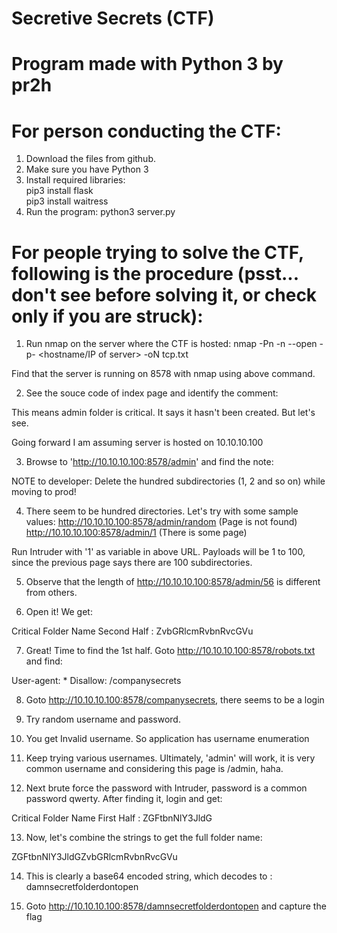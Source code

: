 # Secretive Secrets (CTF)

# Program made with Python 3 by pr2h

# For person conducting the CTF:</b>

1. Download the files from github.
2. Make sure you have Python 3
3. Install required libraries:<br>
pip3 install flask<br>
pip3 install waitress
4. Run the program:
python3 server.py

# For people trying to solve the CTF, following is the procedure (psst... don't see before solving it, or check only if you are struck):

1. Run nmap on the server where the CTF is hosted:
nmap -Pn -n --open -p- <hostname/IP of server> -oN tcp.txt

Find that the server is running on 8578 with nmap using above command.

2. See the souce code of index page and identify the comment:
<!-- comments: Yet to do, create an 'admin' dir and protect it since it is critical -->

This means admin folder is critical. It says it hasn't been created. But let's see.

Going forward I am assuming server is hosted on 10.10.10.100

3. Browse to 'http://10.10.10.100:8578/admin' and find the note:

NOTE to developer: Delete the hundred subdirectories (1, 2 and so on) while moving to prod!

4. There seem to be hundred directories. Let's try with some sample values:
http://10.10.10.100:8578/admin/random (Page is not found)
http://10.10.10.100:8578/admin/1 (There is some page)

Run Intruder with '1' as variable in above URL. Payloads will be 1 to 100, since the previous page says there are 100 subdirectories.

5. Observe that the length of http://10.10.10.100:8578/admin/56 is different from others.

6. Open it! We get:

Critical Folder Name Second Half : ZvbGRlcmRvbnRvcGVu

7. Great! Time to find the 1st half. Goto http://10.10.10.100:8578/robots.txt and find:

User-agent: *
Disallow: /companysecrets

8. Goto http://10.10.10.100:8578/companysecrets, there seems to be a login

9. Try random username and password.

10. You get Invalid username. So application has username enumeration

11. Keep trying various usernames. Ultimately, 'admin' will work, it is very common username and considering this page is /admin, haha.

12. Next brute force the password with Intruder, password is a common password qwerty. After finding it, login and get:

Critical Folder Name First Half : ZGFtbnNlY3JldG

13. Now, let's combine the strings to get the full folder name:

ZGFtbnNlY3JldGZvbGRlcmRvbnRvcGVu

14. This is clearly a base64 encoded string, which decodes to :
damnsecretfolderdontopen

15. Goto http://10.10.10.100:8578/damnsecretfolderdontopen and capture the flag
